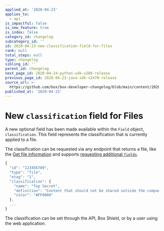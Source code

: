 ```yaml
---
applied_at: '2020-04-23'
applies_to:
  - api
is_impactful: false
is_new_feature: true
is_index: false
category_id: changelog
subcategory_id: ''
id: 2020-04-23-new-classification-field-for-files
rank: null
total_steps: null
type: changelog
sibling_id: ''
parent_id: changelog
next_page_id: 2020-04-24-python-sdk-v280-release
previous_page_id: 2020-04-23-java-sdk-v2470-release
source_url: >-
  https://github.com/box/box-developer-changelog/blob/main/content/2020/04-23-new-classification-field-for-files.md
published_at: '2020-04-23'
---
```

# New `classification` field for Files

A new optional field has been made available within the `Field` object,
`classification`. This field represents the classification that is currently
applied to a file.

The classification can be requested via any endpoint that returns a file, like
the [Get file information](endpoint://get-files-id) and supports [requesting
additional `fields`](g://api-calls/request-extra-fields).

```js
{
  "id": "123456789",
  "type": "file",
  "etag": "1",
  "classification": {     
    "name": "Top Secret",     
    "definition": "Content that should not be shared outside the company.",
    "color": "#FF0000"
  },
  ...
}
```

The classification can be set through the API, Box Shield, or by a user using
the web application.
